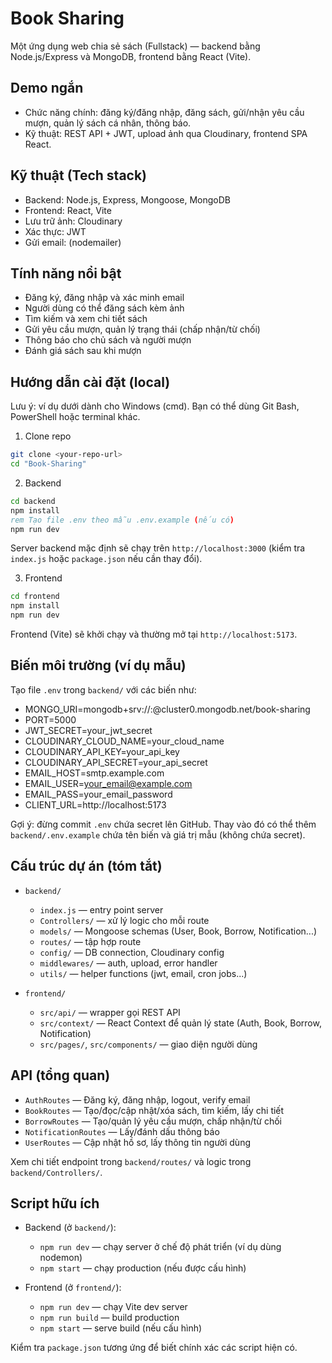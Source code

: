 # Book Sharing

Một ứng dụng web chia sẻ sách (Fullstack) — backend bằng Node.js/Express và MongoDB, frontend bằng React (Vite).

## Demo ngắn

- Chức năng chính: đăng ký/đăng nhập, đăng sách, gửi/nhận yêu cầu mượn, quản lý sách cá nhân, thông báo.
- Kỹ thuật: REST API + JWT, upload ảnh qua Cloudinary, frontend SPA React.

## Kỹ thuật (Tech stack)

- Backend: Node.js, Express, Mongoose, MongoDB
- Frontend: React, Vite
- Lưu trữ ảnh: Cloudinary
- Xác thực: JWT
- Gửi email: (nodemailer)

## Tính năng nổi bật

- Đăng ký, đăng nhập và xác minh email
- Người dùng có thể đăng sách kèm ảnh
- Tìm kiếm và xem chi tiết sách
- Gửi yêu cầu mượn, quản lý trạng thái (chấp nhận/từ chối)
- Thông báo cho chủ sách và người mượn
- Đánh giá sách sau khi mượn

## Hướng dẫn cài đặt (local)

Lưu ý: ví dụ dưới dành cho Windows (cmd). Bạn có thể dùng Git Bash, PowerShell hoặc terminal khác.

1) Clone repo

```bash
git clone <your-repo-url>
cd "Book-Sharing"
```

2) Backend

```cmd
cd backend
npm install
rem Tạo file .env theo mẫu .env.example (nếu có)
npm run dev
```

Server backend mặc định sẽ chạy trên `http://localhost:3000` (kiểm tra `index.js` hoặc `package.json` nếu cần thay đổi).

3) Frontend

```cmd
cd frontend
npm install
npm run dev
```

Frontend (Vite) sẽ khởi chạy và thường mở tại `http://localhost:5173`.

## Biến môi trường (ví dụ mẫu)

Tạo file `.env` trong `backend/` với các biến như:

- MONGO_URI=mongodb+srv://<username>:<password>@cluster0.mongodb.net/book-sharing
- PORT=5000
- JWT_SECRET=your_jwt_secret
- CLOUDINARY_CLOUD_NAME=your_cloud_name
- CLOUDINARY_API_KEY=your_api_key
- CLOUDINARY_API_SECRET=your_api_secret
- EMAIL_HOST=smtp.example.com
- EMAIL_USER=your_email@example.com
- EMAIL_PASS=your_email_password
- CLIENT_URL=http://localhost:5173

Gợi ý: đừng commit `.env` chứa secret lên GitHub. Thay vào đó có thể thêm `backend/.env.example` chứa tên biến và giá trị mẫu (không chứa secret).

## Cấu trúc dự án (tóm tắt)

- `backend/`
  - `index.js` — entry point server
  - `Controllers/` — xử lý logic cho mỗi route
  - `models/` — Mongoose schemas (User, Book, Borrow, Notification...)
  - `routes/` — tập hợp route
  - `config/` — DB connection, Cloudinary config
  - `middlewares/` — auth, upload, error handler
  - `utils/` — helper functions (jwt, email, cron jobs...)

- `frontend/`
  - `src/api/` — wrapper gọi REST API
  - `src/context/` — React Context để quản lý state (Auth, Book, Borrow, Notification)
  - `src/pages/`, `src/components/` — giao diện người dùng

## API (tổng quan)

- `AuthRoutes` — Đăng ký, đăng nhập, logout, verify email
- `BookRoutes` — Tạo/đọc/cập nhật/xóa sách, tìm kiếm, lấy chi tiết
- `BorrowRoutes` — Tạo/quản lý yêu cầu mượn, chấp nhận/từ chối
- `NotificationRoutes` — Lấy/đánh dấu thông báo
- `UserRoutes` — Cập nhật hồ sơ, lấy thông tin người dùng

Xem chi tiết endpoint trong `backend/routes/` và logic trong `backend/Controllers/`.

## Script hữu ích

- Backend (ở `backend/`):
  - `npm run dev` — chạy server ở chế độ phát triển (ví dụ dùng nodemon)
  - `npm start` — chạy production (nếu được cấu hình)

- Frontend (ở `frontend/`):
  - `npm run dev` — chạy Vite dev server
  - `npm run build` — build production
  - `npm start` — serve build (nếu cấu hình)

Kiểm tra `package.json` tương ứng để biết chính xác các script hiện có.
